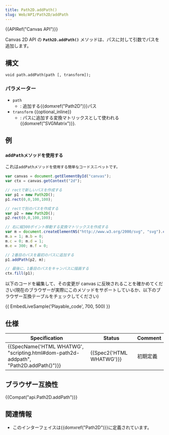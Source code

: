 ```yaml
---
title: Path2D.addPath()
slug: Web/API/Path2D/addPath
---
```

{{APIRef("Canvas API")}}

Canvas 2D API の **`Path2D.addPath()`** メソッドは、パスに対して引数でパスを追加します。

## 構文

```
void path.addPath(path [, transform]);
```

### パラメーター

- `path`
  - : 追加する{{domxref("Path2D")}}パス
- `transform` {{optional_inline}}
  - : パスに追加する変換マトリックスとして使われる{{domxref("SVGMatrix")}}.

## 例

### `addPathメソッドを使用する`

これは`addPathメソッドを使用する簡単なコードスニペットです。`

```js
var canvas = document.getElementById("canvas");
var ctx = canvas.getContext("2d");

// rectで新しいパスを作成する
var p1 = new Path2D();
p1.rect(0,0,100,100);

// rectで別のパスを作成する
var p2 = new Path2D();
p2.rect(0,0,100,100);

// 右に縦300ポイント移動する変換マトリックスを作成する
var m = document.createElementNS("http://www.w3.org/2000/svg", "svg").createSVGMatrix();
m.a = 1; m.b = 0;
m.c = 0; m.d = 1;
m.e = 300; m.f = 0;

// 2番目のパスを最初のパスに追加する
p1.addPath(p2, m);

// 最後に、1番目のパスをキャンバスに描画する
ctx.fill(p1);
```

以下のコードを編集して、その変更が canvas に反映されることを確かめてください(現在のブラウザーが実際にこのメソッドをサポートしているか、以下のブラウザー互換テーブルをチェックしてください)

{{ EmbedLiveSample('Playable_code', 700, 500) }}

## 仕様

| Specification                                                                                                    | Status                           | Comment  |
| ---------------------------------------------------------------------------------------------------------------- | -------------------------------- | -------- |
| {{SpecName('HTML WHATWG', "scripting.html#dom-path2d-addpath", "Path2D.addPath()")}} | {{Spec2('HTML WHATWG')}} | 初期定義 |

## ブラウザー互換性

{{Compat("api.Path2D.addPath")}}

## 関連情報

- このインターフェイスは{{domxref("Path2D")}}に定義されています。
